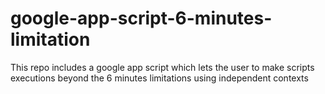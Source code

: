 google-app-script-6-minutes-limitation
======================================

This repo includes a google app script which lets the user to make scripts executions beyond the 6 minutes limitations using independent contexts
